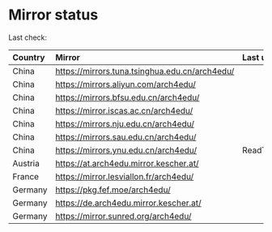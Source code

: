 <script src="./time.js"></script>
# Mirror status
Last check: <script type="text/javascript">localize(1695925339.2568746);</script>

|Country|Mirror|Last update|
|:------|:-----|:----------|
|China|https://mirrors.tuna.tsinghua.edu.cn/arch4edu/|<script type="text/javascript">localize(1695883331);</script>|
|China|https://mirrors.aliyun.com/arch4edu/|<script type="text/javascript">localize(1695883331);</script>|
|China|https://mirrors.bfsu.edu.cn/arch4edu/|<script type="text/javascript">localize(1695839649);</script>|
|China|https://mirror.iscas.ac.cn/arch4edu/|<script type="text/javascript">localize(1695883331);</script>|
|China|https://mirrors.nju.edu.cn/arch4edu/|<script type="text/javascript">localize(1695839649);</script>|
|China|https://mirrors.sau.edu.cn/arch4edu/|<script type="text/javascript">localize(1695883331);</script>|
|China|https://mirrors.ynu.edu.cn/arch4edu/|ReadTimeout|
|Austria|https://at.arch4edu.mirror.kescher.at/|<script type="text/javascript">localize(1695883331);</script>|
|France|https://mirror.lesviallon.fr/arch4edu/|<script type="text/javascript">localize(1695883331);</script>|
|Germany|https://pkg.fef.moe/arch4edu/|<script type="text/javascript">localize(1695883331);</script>|
|Germany|https://de.arch4edu.mirror.kescher.at/|<script type="text/javascript">localize(1695883331);</script>|
|Germany|https://mirror.sunred.org/arch4edu/|<script type="text/javascript">localize(1695883331);</script>|

<script src="./tablefilter/tablefilter.js"></script>
<script src="./table.js"></script>
